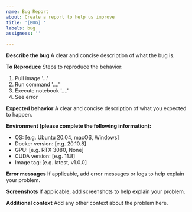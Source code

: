 ```yaml
---
name: Bug Report
about: Create a report to help us improve
title: '[BUG] '
labels: bug
assignees: ''

---
```


**Describe the bug**
A clear and concise description of what the bug is.

**To Reproduce**
Steps to reproduce the behavior:
1. Pull image '...'
2. Run command '....'
3. Execute notebook '....'
4. See error

**Expected behavior**
A clear and concise description of what you expected to happen.

**Environment (please complete the following information):**
 - OS: [e.g. Ubuntu 20.04, macOS, Windows]
 - Docker version: [e.g. 20.10.8]
 - GPU: [e.g. RTX 3080, None]
 - CUDA version: [e.g. 11.8]
 - Image tag: [e.g. latest, v1.0.0]

**Error messages**
If applicable, add error messages or logs to help explain your problem.

**Screenshots**
If applicable, add screenshots to help explain your problem.

**Additional context**
Add any other context about the problem here.
